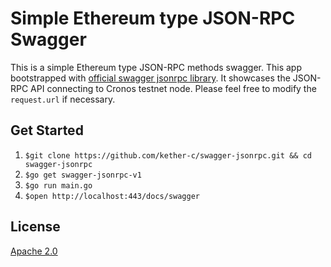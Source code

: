 # Simple Ethereum type JSON-RPC Swagger

This is a simple Ethereum type JSON-RPC methods swagger. This app bootstrapped with [official swagger jsonrpc library](https://github.com/swaggest/jsonrpc). It showcases the JSON-RPC API connecting to Cronos testnet node. Please feel free to modify the `request.url` if necessary.

## Get Started

1. `$git clone https://github.com/kether-c/swagger-jsonrpc.git && cd swagger-jsonrpc`
2. `$go get swagger-jsonrpc-v1`
3. `$go run main.go`
4. `$open http://localhost:443/docs/swagger`

## License

[Apache 2.0](./LICENSE)
